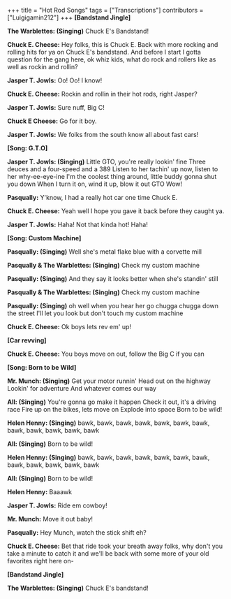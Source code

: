 +++
title = "Hot Rod Songs"
tags = ["Transcriptions"]
contributors = ["Luigigamin212"]
+++
**[Bandstand Jingle]**

**The Warblettes: (Singing)**
Chuck E's Bandstand!

**Chuck E. Cheese:**
Hey folks, this is Chuck E. Back with more rocking and rolling hits for ya on Chuck E's bandstand. And before I start I gotta question for the gang here, ok whiz kids, what do rock and rollers like as well as rockin and rollin?

**Jasper T. Jowls:**
Oo! Oo! I know!

**Chuck E. Cheese:**
Rockin and rollin in their hot rods, right Jasper?

**Jasper T. Jowls:**
Sure nuff, Big C!

**Chuck E Cheese:**
Go for it boy.

**Jasper T. Jowls:**
We folks from the south know all about fast cars!

**[Song: G.T.O]**

**Jasper T. Jowls: (Singing)**
Little GTO, you're really lookin' fine
Three deuces and a four-speed and a 389
Listen to her tachin' up now, listen to her why-ee-eye-ine
I'm the coolest thing around, little buddy gonna shut you down
When I turn it on, wind it up, blow it out GTO
Wow!

**Pasqually:**
Y'know, I had a really hot car one time Chuck E.

**Chuck E. Cheese:**
Yeah well I hope you gave it back before they caught ya.

**Jasper T. Jowls:**
Haha! Not that kinda hot! Haha!

**[Song: Custom Machine]**

**Pasqually: (Singing)**
Well she's metal flake blue with a corvette mill

**Pasqually & The Warblettes: (Singing)**
Check my custom machine

**Pasqually: (Singing)**
And they say it looks better when she's standin' still

**Pasqually & The Warblettes: (Singing)**
Check my custom machine

**Pasqually: (Singing)**
oh well when you hear her go chugga chugga down the street 
I'll let you look but don't touch my custom machine

**Chuck E. Cheese:**
Ok boys lets rev em' up!

**[Car revving]**

**Chuck E. Cheese:**
You boys move on out, follow the Big C if you can

**[Song: Born to be Wild]**

**Mr. Munch: (Singing)**
Get your motor runnin'
Head out on the highway
Lookin' for adventure
And whatever comes our way

**All: (Singing)**
You're gonna go make it happen
Check it out, it's a driving race
Fire up on the bikes, lets move on
Explode into space
Born to be wild!

**Helen Henny: (Singing)**
bawk, bawk, bawk, bawk, bawk, bawk, bawk, bawk, bawk, bawk, bawk, bawk

**All: (Singing)**
Born to be wild!

**Helen Henny: (Singing)**
bawk, bawk, bawk, bawk, bawk, bawk, bawk, bawk, bawk, bawk, bawk, bawk

**All: (Singing)**
Born to be wild!

**Helen Henny:**
Baaawk

**Jasper T. Jowls:**
Ride em cowboy!

**Mr. Munch:**
Move it out baby!

**Pasqually:**
Hey Munch, watch the stick shift eh?

**Chuck E. Cheese:**
Bet that ride took your breath away folks, why don't you take a minute to catch it and we'll be back with some more of your old favorites right here on- 

**[Bandstand Jingle]**

**The Warblettes: (Singing)**
Chuck E's bandstand!
